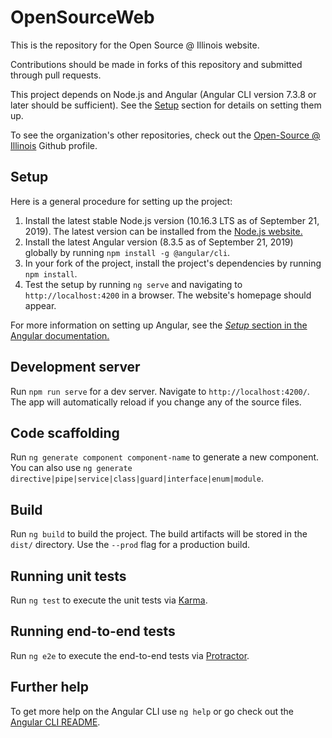 # OpenSourceWeb #

This is the repository for the Open Source @ Illinois website.

Contributions should be made in forks of this repository and submitted through pull requests.

This project depends on Node.js and Angular (Angular CLI version 7.3.8 or later should be sufficient).  See the [Setup](#Setup) section for details on setting them up.

To see the organization's other repositories, check out the [Open-Source @ Illinois](https://github.com/open-source-at-illinois) Github profile.


## Setup ##

Here is a general procedure for setting up the project:

1. Install the latest stable Node.js version (10.16.3 LTS as of September 21, 2019).  The latest version can be installed from the [Node.js website.](https://nodejs.org/en/)
2. Install the latest Angular version (8.3.5 as of September 21, 2019) globally by running `npm install -g @angular/cli`.
3. In your fork of the project, install the project's dependencies by running `npm install`.
4. Test the setup by running `ng serve` and navigating to `http://localhost:4200` in a browser.  The website's homepage should appear.

For more information on setting up Angular, see the [*Setup* section in the Angular documentation.](https://angular.io/guide/setup-local)


## Development server ##

Run `npm run serve` for a dev server. Navigate to `http://localhost:4200/`. The app will automatically reload if you change any of the source files.

## Code scaffolding ##

Run `ng generate component component-name` to generate a new component. You can also use `ng generate directive|pipe|service|class|guard|interface|enum|module`.

## Build ##

Run `ng build` to build the project. The build artifacts will be stored in the `dist/` directory. Use the `--prod` flag for a production build.

## Running unit tests ##

Run `ng test` to execute the unit tests via [Karma](https://karma-runner.github.io).

## Running end-to-end tests ##

Run `ng e2e` to execute the end-to-end tests via [Protractor](http://www.protractortest.org/).

## Further help ##

To get more help on the Angular CLI use `ng help` or go check out the [Angular CLI README](https://github.com/angular/angular-cli/blob/master/README.md).
